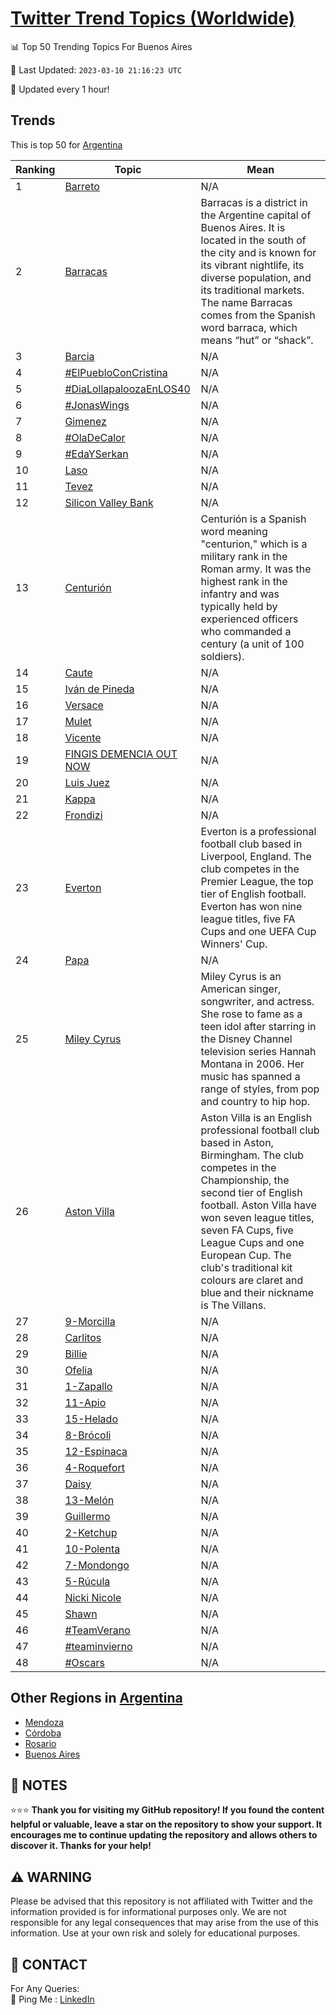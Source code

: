 [Twitter Trend Topics (Worldwide)](https://github.com/ErcinDedeoglu/Twitter-Trend-Topics)
==========


📊 Top 50 Trending Topics For Buenos Aires

📆 Last Updated: `2023-03-10 21:16:23 UTC`

🔧 Updated every 1 hour!


## Trends

This is top 50 for [Argentina](</Argentina>)

| Ranking | Topic | Mean |
| ------- | ------------ | ------------ |
| 1 | [Barreto](http://twitter.com/search?q=Barreto) | N/A |
| 2 | [Barracas](http://twitter.com/search?q=Barracas) | Barracas is a district in the Argentine capital of Buenos Aires. It is located in the south of the city and is known for its vibrant nightlife, its diverse population, and its traditional markets. The name Barracas comes from the Spanish word barraca, which means “hut” or “shack”. |
| 3 | [Barcia](http://twitter.com/search?q=Barcia) | N/A |
| 4 | [#ElPuebloConCristina](http://twitter.com/search?q=%23ElPuebloConCristina) | N/A |
| 5 | [#DiaLollapaloozaEnLOS40](http://twitter.com/search?q=%23DiaLollapaloozaEnLOS40) | N/A |
| 6 | [#JonasWings](http://twitter.com/search?q=%23JonasWings) | N/A |
| 7 | [Gimenez](http://twitter.com/search?q=Gimenez) | N/A |
| 8 | [#OlaDeCalor](http://twitter.com/search?q=%23OlaDeCalor) | N/A |
| 9 | [#EdaYSerkan](http://twitter.com/search?q=%23EdaYSerkan) | N/A |
| 10 | [Laso](http://twitter.com/search?q=Laso) | N/A |
| 11 | [Tevez](http://twitter.com/search?q=Tevez) | N/A |
| 12 | [Silicon Valley Bank](http://twitter.com/search?q=Silicon+Valley+Bank) | N/A |
| 13 | [Centurión](http://twitter.com/search?q=Centuri%c3%b3n) | Centurión is a Spanish word meaning "centurion," which is a military rank in the Roman army. It was the highest rank in the infantry and was typically held by experienced officers who commanded a century (a unit of 100 soldiers). |
| 14 | [Caute](http://twitter.com/search?q=Caute) | N/A |
| 15 | [Iván de Pineda](http://twitter.com/search?q=Iv%c3%a1n+de+Pineda) | N/A |
| 16 | [Versace](http://twitter.com/search?q=Versace) | N/A |
| 17 | [Mulet](http://twitter.com/search?q=Mulet) | N/A |
| 18 | [Vicente](http://twitter.com/search?q=Vicente) | N/A |
| 19 | [FINGIS DEMENCIA OUT NOW](http://twitter.com/search?q=FINGIS+DEMENCIA+OUT+NOW) | N/A |
| 20 | [Luis Juez](http://twitter.com/search?q=Luis+Juez) | N/A |
| 21 | [Kappa](http://twitter.com/search?q=Kappa) | N/A |
| 22 | [Frondizi](http://twitter.com/search?q=Frondizi) | N/A |
| 23 | [Everton](http://twitter.com/search?q=Everton) | Everton is a professional football club based in Liverpool, England. The club competes in the Premier League, the top tier of English football. Everton has won nine league titles, five FA Cups and one UEFA Cup Winners' Cup. |
| 24 | [Papa](http://twitter.com/search?q=Papa) | N/A |
| 25 | [Miley Cyrus](http://twitter.com/search?q=Miley+Cyrus) | Miley Cyrus is an American singer, songwriter, and actress. She rose to fame as a teen idol after starring in the Disney Channel television series Hannah Montana in 2006. Her music has spanned a range of styles, from pop and country to hip hop. |
| 26 | [Aston Villa](http://twitter.com/search?q=Aston+Villa) | Aston Villa is an English professional football club based in Aston, Birmingham. The club competes in the Championship, the second tier of English football. Aston Villa have won seven league titles, seven FA Cups, five League Cups and one European Cup. The club's traditional kit colours are claret and blue and their nickname is The Villans. |
| 27 | [9-Morcilla](http://twitter.com/search?q=9-Morcilla) | N/A |
| 28 | [Carlitos](http://twitter.com/search?q=Carlitos) | N/A |
| 29 | [Billie](http://twitter.com/search?q=Billie) | N/A |
| 30 | [Ofelia](http://twitter.com/search?q=Ofelia) | N/A |
| 31 | [1-Zapallo](http://twitter.com/search?q=1-Zapallo) | N/A |
| 32 | [11-Apio](http://twitter.com/search?q=11-Apio) | N/A |
| 33 | [15-Helado](http://twitter.com/search?q=15-Helado) | N/A |
| 34 | [8-Brócoli](http://twitter.com/search?q=8-Br%c3%b3coli) | N/A |
| 35 | [12-Espinaca](http://twitter.com/search?q=12-Espinaca) | N/A |
| 36 | [4-Roquefort](http://twitter.com/search?q=4-Roquefort) | N/A |
| 37 | [Daisy](http://twitter.com/search?q=Daisy) | N/A |
| 38 | [13-Melón](http://twitter.com/search?q=13-Mel%c3%b3n) | N/A |
| 39 | [Guillermo](http://twitter.com/search?q=Guillermo) | N/A |
| 40 | [2-Ketchup](http://twitter.com/search?q=2-Ketchup) | N/A |
| 41 | [10-Polenta](http://twitter.com/search?q=10-Polenta) | N/A |
| 42 | [7-Mondongo](http://twitter.com/search?q=7-Mondongo) | N/A |
| 43 | [5-Rúcula](http://twitter.com/search?q=5-R%c3%bacula) | N/A |
| 44 | [Nicki Nicole](http://twitter.com/search?q=Nicki+Nicole) | N/A |
| 45 | [Shawn](http://twitter.com/search?q=Shawn) | N/A |
| 46 | [#TeamVerano](http://twitter.com/search?q=%23TeamVerano) | N/A |
| 47 | [#teaminvierno](http://twitter.com/search?q=%23teaminvierno) | N/A |
| 48 | [#Oscars](http://twitter.com/search?q=%23Oscars) | N/A |



## Other Regions in [Argentina](</Argentina>)

* [Mendoza](</Argentina/Mendoza.md>)
* [Córdoba](</Argentina/Córdoba.md>)
* [Rosario](</Argentina/Rosario.md>)
* [Buenos Aires](</Argentina/Buenos Aires.md>)



## 📝 NOTES

⭐⭐⭐ **Thank you for visiting my GitHub repository! If you found the content helpful or valuable, leave a star on the repository to show your support. It encourages me to continue updating the repository and allows others to discover it. Thanks for your help!**


## ⚠️ WARNING

Please be advised that this repository is not affiliated with Twitter and the information provided is for informational purposes only. We are not responsible for any legal consequences that may arise from the use of this information. Use at your own risk and solely for educational purposes.


## 📨 CONTACT

 For Any Queries:  
            🏓 Ping Me : [LinkedIn](https://www.linkedin.com/in/ercindedeoglu/)
